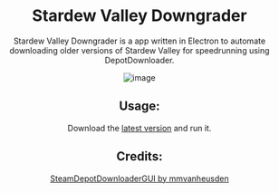 <div align="center">
  <h1>Stardew Valley Downgrader</h1>


Stardew Valley Downgrader is a app written in Electron to automate downloading older versions of Stardew Valley for speedrunning using DepotDownloader.

![image](https://user-images.githubusercontent.com/14987609/226024731-6b6b2a78-8392-4c23-948c-bc6f3c1b3394.png)


## Usage:
Download the [latest version](https://github.com/Ryah/SDV-Downgrader/releases/latest) and run it.


## Credits:
[SteamDepotDownloaderGUI by mmvanheusden](https://github.com/mmvanheusden/SteamDepotDownloaderGUI)
</div>
